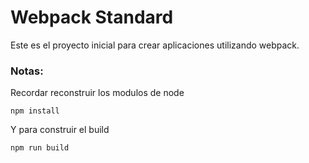 # Webpack Standard

Este es el proyecto inicial para crear aplicaciones utilizando webpack.

### Notas:
Recordar reconstruir los modulos de node
```
npm install
```

Y para construir el build
```
npm run build
```
